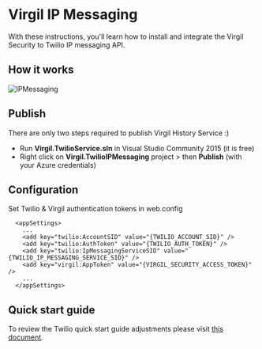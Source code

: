 # Virgil IP Messaging

With these instructions, you'll learn how to install and integrate the Virgil Security to Twilio IP messaging API.

## How it works
![IPMessaging](https://github.com/VirgilSecurity/virgil/blob/master/images/IPMessaging.jpg)

## Publish

There are only two steps required to publish Virgil History Service :)

- Run **Virgil.TwilioService.sln** in Visual Studio Community 2015 (it is free)
- Right click on **Virgil.TwilioIPMessaging** project > then **Publish** (with your Azure credentials)

## Configuration

Set Twilio & Virgil authentication tokens in web.config

```
  <appSettings>
    ...
    <add key="twilio:AccountSID" value="{TWILIO_ACCOUNT_SID}" />
    <add key="twilio:AuthToken" value="{TWILIO_AUTH_TOKEN}" />
    <add key="twilio:IpMessagingServiceSID" value="{TWILIO_IP_MESSAGING_SERVICE_SID}" />
    <add key="virgil:AppToken" value="{VIRGIL_SECURITY_ACCESS_TOKEN}" />
    ...
  </appSettings>
```

## Quick start guide
To review the Twilio quick start guide adjustments please visit [this document](./Quick%20start%20guide.md).
